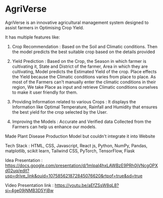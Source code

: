 # AgriVerse
AgriVerse is an innovative agricultural management system designed to assist farmers in Optimising Crop Yield.

It has multiple features like:
1. Crop Recommendation : Based on the Soil and Climatic conditions. Then the model predicts the best suitable crop based on the details provided

2. Yield Prediction : Based on the Crop, the Season in which farmer is cultivating it, State and District of the farmer, Area in which they are cultivating, Model predicts the Estimated Yield of the crop. Place effects the Yield because the Climatic conditions varies from place to place. As most of the Farmers can't manually enter the climatic conditions in their region, We take Place as input and retrieve Climatic conditions ourselves to make it user friendly for them.

3. Providing Information related to various Crops : It displays the Information like Optimal Temperature, Rainfall and Humidity that ensures the best yield for the crop selected by the User.

4. Improving the Models : Accurate and Verified data Collected from the Farmers can help us enhance our models.

Made Plant Disease Production Model but couldn't integrate it into Website

Tech Stack :
HTML,
CSS,
Javascript,
React js,
Python,
NumPy,
Pandas,
matplotlib,
scikit learn,
Tailwind CSS,
PyTorch,
TensorFlow,
Flask

Idea Presentation : https://docs.google.com/presentation/d/1mlpal4hxLAWBzE9PRh0jVNcgOPXd02uq/edit?usp=drive_link&ouid=107585621872845076620&rtpof=true&sd=true

Video Presentation link : https://youtu.be/aEfZSsW8qL8?si=4ge09jNMB3D5YjBw
